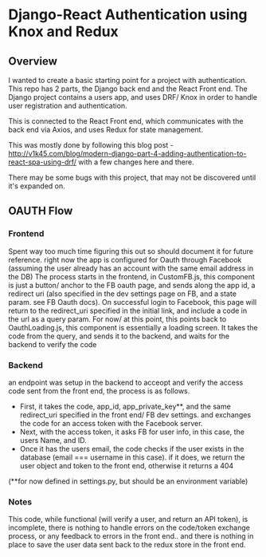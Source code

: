 # Django-React Authentication using Knox and Redux

## Overview

I wanted to create a basic starting point for a project with authentication. This repo has 2 parts, the Django back end and the React Front end. The Django project contains a users app, and uses DRF/ Knox in order to handle user registration and authentication.

This is connected to the React Front end, which communicates with the back end via Axios, and uses Redux for state management.

This was mostly done by following this blog post - http://v1k45.com/blog/modern-django-part-4-adding-authentication-to-react-spa-using-drf/
with a few changes here and there.

There may be some bugs with this project, that may not be discovered until it's expanded on.

## OAUTH Flow

### Frontend

Spent way too much time figuring this out so should document it for future reference.
right now the app is configured for Oauth through Facebook (assuming the user already has an account with the same email address in the DB)
The process starts in the frontend, in CustomFB.js, this component is just a button/ anchor to the FB oauth page, and sends along the app id, a redirect uri (also specified in the dev settings page on FB, and a state param. see FB Oauth docs).
On successful login to Facebook, this page will return to the redirect_uri specified in the initial link, and include a code in the url as a query param.
For now/ at this point, this points back to OauthLoading.js, this component is essentially a loading screen. It takes the code from the query, and sends it to the backend, and waits for the backend to verify the code

### Backend

an endpoint was setup in the backend to acceopt and verify the access code sent from the front end, the process is as follows.

- First, it takes the code, app_id, app_private_key\*\*, and the same redirect_uri specified in the front end/ FB dev settings. and exchanges the code for an access token with the Facebook server.
- Next, with the access token, it asks FB for user info, in this case, the users Name, and ID.
- Once it has the users email, the code checks if the user exists in the database (email === username in this case). if it does, we return the user object and token to the front end, otherwise it returns a 404

(\*\*for now defined in settings.py, but should be an environment variable)

### Notes

This code, while functional (will verify a user, and return an API token), is incomplete, there is nothing to handle errors on the code/token exchange process, or any feedback to errors in the front end.. and there is nothing in place to save the user data sent back to the redux store in the front end.
